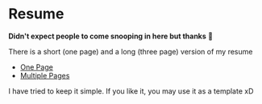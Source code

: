 # Resume
**Didn't expect people to come snooping in here but thanks** :grimacing:

There is a short (one page) and a long (three page) version of my resume
  - [One Page](one_page/One_page.pdf)
  - [Multiple Pages](multiple_pages%28concise%29/Multiple_pages.pdf)

I have tried to keep it simple. If you like it, you may use it as a template xD
